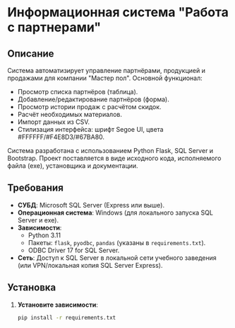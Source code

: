 # Информационная система "Работа с партнерами"

## Описание
Система автоматизирует управление партнёрами, продукцией и продажами для компании "Мастер пол". Основной функционал:
- Просмотр списка партнёров (таблица).
- Добавление/редактирование партнёров (форма).
- Просмотр истории продаж с расчётом скидок.
- Расчёт необходимых материалов.
- Импорт данных из CSV.
- Стилизация интерфейса: шрифт Segoe UI, цвета #FFFFFF/#F4E8D3/#67BA80.

Система разработана с использованием Python Flask, SQL Server и Bootstrap. Проект поставляется в виде исходного кода, исполняемого файла (exe), установщика и документации.

## Требования
- **СУБД**: Microsoft SQL Server (Express или выше).
- **Операционная система**: Windows (для локального запуска SQL Server и exe).
- **Зависимости**:
  - Python 3.11
  - Пакеты: `flask`, `pyodbc`, `pandas` (указаны в `requirements.txt`).
  - ODBC Driver 17 for SQL Server.
- **Сеть**: Доступ к SQL Server в локальной сети учебного заведения (или VPN/локальная копия SQL Server Express).

## Установка
1. **Установите зависимости**:
   ```bash
   pip install -r requirements.txt
